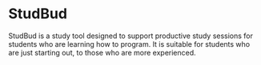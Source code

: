 # StudBud

StudBud is a study tool designed to support productive study sessions for students who are learning how to program. It is suitable for students who are just starting out, to those who are more experienced.